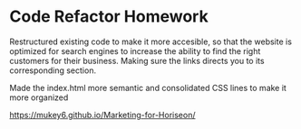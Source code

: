 # Code Refactor Homework 

Restructured existing code to make it more accesible, so that the website is optimized for search engines to increase the ability to find the right customers for their business. Making sure the links directs you to its corresponding section.

Made the index.html more semantic and consolidated CSS lines to make it more organized 



https://mukey6.github.io/Marketing-for-Horiseon/

